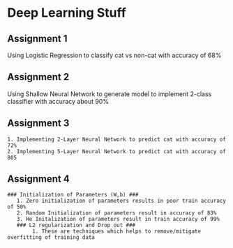 # Deep Learning Stuff #

## Assignment 1 ##

  Using Logistic Regression to classify cat vs non-cat with accuracy of 68% 

## Assignment 2 ##

 Using Shallow Neural Network to generate model to implement 2-class classifier with accuracy about 90%

## Assignment 3 ##
	
	1. Implementing 2-Layer Neural Network to predict cat with accuracy of 72%
	2. Implementing 5-Layer Neural Network to predict cat with accuracy of 805

## Assignment 4 ##
	
	### Initialization of Parameters (W,b) ###
	   1. Zero initialization of parameters results in poor train accuracy of 50%
	   2. Random Initialization of parameters result in accuracy of 83%
	   3. He Initalization of parameters result in train accuracy of 99%
       ### L2 regularization and Drop out ###
            1. These are techniques which helps to remove/mitigate overfitting of training data

